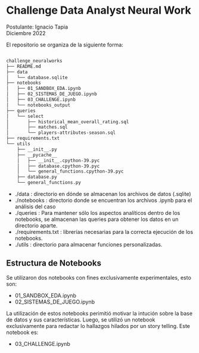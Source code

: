 # Challenge Data Analyst Neural Work
Postulante: Ignacio Tapia  
Diciembre 2022

El repositorio se organiza de la siguiente forma:

```bash

challenge_neuralworks
├── README.md
├── data
│   └── database.sqlite
├── notebooks
│   ├── 01_SANDBOX_EDA.ipynb
│   ├── 02_SISTEMAS_DE_JUEGO.ipynb
│   ├── 03_CHALLENGE.ipynb
│   └── notebooks_output
├── queries
│   └── select
│       ├── historical_mean_overall_rating.sql
│       ├── matches.sql
│       └── players-attributes-season.sql
├── requirements.txt
└── utils
    ├── __init__.py
    ├── __pycache__
    │   ├── __init__.cpython-39.pyc
    │   ├── database.cpython-39.pyc
    │   └── general_functions.cpython-39.pyc
    ├── database.py
    └── general_functions.py


```

* ./data : directorio en dónde se almacenan los archivos de datos (.sqlite)
* ./notebooks : directorio donde se encuentran los archivos .ipynb para el análisis del caso
* ./queries : Para mantener sólo los aspectos analíticos dentro de los notebooks, se almacenan las queries para obtener los datos en un directorio aparte.
* ./requirements.txt : librerías necesarias para la correcta ejecución de los notebooks.
* ./utils : directorio para almacenar funciones personalizadas.


## Estructura de Notebooks
Se utilizaron dos notebooks con fines exclusivamente experimentales, esto son:
* 01_SANDBOX_EDA.ipynb
* 02_SISTEMAS_DE_JUEGO.ipynb

La utilización de estos notebooks perimitió motivar la intución sobre la base de datos y sus características. Luego, se utilizó un notebook exclusivamente para redactar lo hallazgos hilados por un story telling. Este notebook es:
* 03_CHALLENGE.ipynb